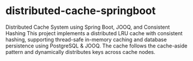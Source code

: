 # distributed-cache-springboot
Distributed Cache System using Spring Boot, JOOQ, and Consistent Hashing This project implements a distributed LRU cache with consistent hashing, supporting thread-safe in-memory caching and database persistence using PostgreSQL &amp; JOOQ. The cache follows the cache-aside pattern and dynamically distributes keys across cache nodes.
